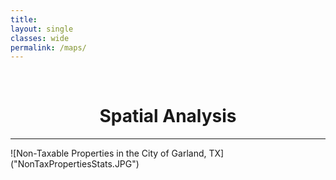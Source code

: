 ```yaml
---
title: 
layout: single
classes: wide
permalink: /maps/
---
```

<br/> 


# <center> Spatial Analysis </center>
- - -

</center> ![Non-Taxable Properties in the City of Garland, TX]("NonTaxPropertiesStats.JPG") </center>

